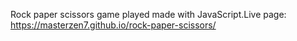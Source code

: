 Rock paper scissors game played made with JavaScript.Live page: https://masterzen7.github.io/rock-paper-scissors/